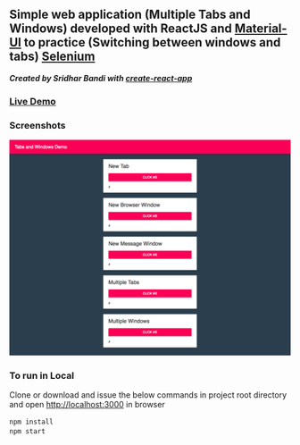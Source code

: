 ## Simple web application (Multiple Tabs and Windows) developed with ReactJS and [Material-UI](https://material-ui-next.com/) to practice (Switching between windows and tabs) [Selenium](https://www.seleniumhq.org/)

***Created by Sridhar Bandi with [create-react-app](https://github.com/facebook/create-react-app)***

### [Live Demo](https://sridharbandi.github.io/tabsandwindows/) 

### Screenshots
![Login](/images/image.png)

### To run in Local
Clone or download and issue the below commands in project root directory and open [http://localhost:3000](http://localhost:3000) in browser
```javascript
npm install
npm start
```



